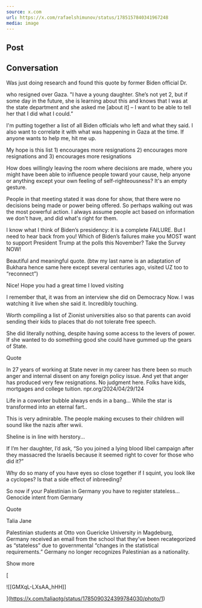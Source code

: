 ```yaml
---
source: x.com
url: https://x.com/rafaelshimunov/status/1785157840341967248
media: image
---
```


## Post

## Conversation

Was just doing research and found this quote by former Biden official Dr.

who resigned over Gaza. "I have a young daughter. She’s not yet 2, but if some day in the future, she is learning about this and knows that I was at the state department and she asked me \[about it\] – I want to be able to tell her that I did what I could.”



I'm putting together a list of all Biden officials who left and what they said. I also want to correlate it with what was happening in Gaza at the time. If anyone wants to help me, hit me up.

My hope is this list 1) encourages more resignations 2) encourages more resignations and 3) encourages more resignations

How does willingly leaving the room where decisions are made, where you might have been able to influence people toward your cause, help anyone or anything except your own feeling of self-righteousness? It's an empty gesture.

People in that meeting stated it was done for show, that there were no decisions being made or power being offered. So perhaps walking out was the most powerful action. I always assume people act based on information we don't have, and did what's right for them.

I know what I think of Biden’s presidency: it is a complete FAILURE. But I need to hear back from you! Which of Biden’s failures make you MOST want to support President Trump at the polls this November? Take the Survey NOW!

Beautiful and meaningful quote. (btw my last name is an adaptation of Bukhara hence same here except several centuries ago, visited UZ too to “reconnect”)

Nice! Hope you had a great time I loved visiting

I remember that, it was from an interview she did on Democracy Now. I was watching it live when she said it. Incredibly touching.

Worth compiling a list of Zionist universities also so that parents can avoid sending their kids to places that do not tolerate free speech.

She did literally nothing, despite having some access to the levers of power. If she wanted to do something good she could have gummed up the gears of State.

Quote

In 27 years of working at State never in my career has there been so much anger and internal dissent on any foreign policy issue. And yet that anger has produced very few resignations. No judgment here. Folks have kids, mortgages and college tuition. npr.org/2024/04/29/124

Life in a coworker bubble always ends in a bang... While the star is transformed into an eternal fart..

This is very admirable. The people making excuses to their children will sound like the nazis after wwii.

Sheline is in line with herstory...

If I’m her daughter, I’d ask, “So you joined a lying blood libel campaign after they massacred the Israelis because it seemed right to cover for those who did it?”

Why do so many of you have eyes so close together if I squint, you look like a cyclopes? Is that a side effect of inbreeding?

So now if your Palestinian in Germany you have to register stateless… Genocide intent from Germany

Quote

Talia Jane  

Palestinian students at Otto von Guericke University in Magdeburg, Germany received an email from the school that they’ve been recategorized as “stateless” due to governmental “changes in the statistical requirements.” Germany no longer recognizes Palestinian as a nationality.

Show more

[

![[GMXqL-LXsAA_hHH]]



](https://x.com/taliaotg/status/1785090324399784030/photo/1)
